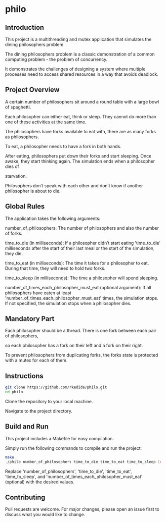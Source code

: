 # philo

## Introduction
This project is a multithreading and mutex application that simulates the dining philosophers problem.

The dining philosophers problem is a classic demonstration of a common computing problem - the problem of concurrency.

It demonstrates the challenges of designing a system where multiple processes need to access shared resources in a way that avoids deadlock.

## Project Overview
A certain number of philosophers sit around a round table with a large bowl of spaghetti.

Each philosopher can either eat, think or sleep. They cannot do more than one of these activities at the same time.

The philosophers have forks available to eat with, there are as many forks as philosophers.

To eat, a philosopher needs to have a fork in both hands.

After eating, philosophers put down their forks and start sleeping. Once awake, they start thinking again. The simulation ends when a philosopher dies of 

starvation.

Philosophers don’t speak with each other and don’t know if another philosopher is about to die.

## Global Rules

The application takes the following arguments:

number_of_philosophers: The number of philosophers and also the number of forks.

time_to_die (in milliseconds): If a philosopher didn’t start eating 'time_to_die' milliseconds after the start of their last meal or the start of the 
simulation, they die.

time_to_eat (in milliseconds): The time it takes for a philosopher to eat. During that time, they will need to hold two forks.

time_to_sleep (in milliseconds): The time a philosopher will spend sleeping.

number_of_times_each_philosopher_must_eat (optional argument): If all philosophers have eaten at least 'number_of_times_each_philosopher_must_eat' times, the simulation stops. If not specified, the simulation stops when a philosopher dies.

## Mandatory Part
Each philosopher should be a thread. There is one fork between each pair of philosophers,

so each philosopher has a fork on their left and a fork on their right.

To prevent philosophers from duplicating forks, the forks state is protected with a mutex for each of them.

## Instructions
```sh
git clone https://github.com/rkedida/philo.git
cd philo
```
Clone the repository to your local machine.

Navigate to the project directory.

## Build and Run
This project includes a Makefile for easy compilation.

Simply run the following commands to compile and run the project:
```sh
make
./philo number_of_philosophers time_to_die time_to_eat time_to_sleep [number_of_times_each_philosopher_must_eat]
```
Replace 'number_of_philosophers', 'time_to_die', 'time_to_eat', 'time_to_sleep', and 'number_of_times_each_philosopher_must_eat' (optional)
with the desired values.

## Contributing
Pull requests are welcome. For major changes, please open an issue first to discuss what you would like to change.
